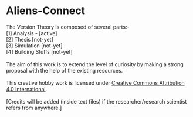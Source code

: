 # Aliens-Connect

The Version Theory is composed of several parts:- <br>
[1] Analysis - [active]<br>
[2] Thesis [not-yet]<br>
[3] Simulation [not-yet]<br>
[4] Building Stuffs [not-yet]<br>
<br>
The aim of this work is to extend the level of curiosity by making a strong proposal with the help of the existing resources.
<br>
<br>
This creative hobby work is licensed under <a href="https://github.com/ashumeow/KeplerMeow/blob/AliensConnect/LICENSE.md">Creative Commons Attribution 4.0 International</a>. <br>
<br>
[Credits will be added (inside text files) if the researcher/research scientist refers from anywhere.]
